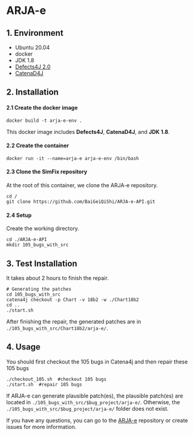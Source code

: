 # ARJA-e

## 1. Environment

- Ubuntu 20.04
- docker
- JDK 1.8
- [Defects4J 2.0](https://github.com/rjust/defects4j)
- [CatenaD4J](https://github.com/universetraveller/CatenaD4J.git)


## 2. Installation

#### 2.1 Create the docker image

```shell
docker build -t arja-e-env .
```

This docker image includes **Defects4J**, **CatenaD4J**, and **JDK 1.8**.

#### 2.2 Create the container

```shell
docker run -it --name=arja-e arja-e-env /bin/bash
```

#### 2.3 Clone the SimFix repository

At the root of this container, we clone the ARJA-e repository.

```shell
cd /
git clone https://github.com/BaiGeiQiShi/ARJA-e-API.git
```

#### 2.4 Setup
Create the working directory.
```shell
cd ./ARJA-e-API
mkdir 105_bugs_with_src
```

## 3. Test Installation
It takes about 2 hours to finish the repair.
```
# Generating the patches
cd 105_bugs_with_src
catena4j checkout -p Chart -v 18b2 -w ./Chart18b2
cd ..
./start.sh
```
After finishing the repair, the generated patches are in `./105_bugs_with_src/Chart18b2/arja-e/`.

## 4. Usage
You should first checkout the 105 bugs in Catena4j and then repair these 105 bugs
```shell
./checkout_105.sh  #checkout 105 bugs
./start.sh  #repair 105 bugs
```
If ARJA-e can generate plausible patch(es), the plausible patch(es) are located in `./105_bugs_with_src/$bug_project/arja-e/`. Otherwise, the `./105_bugs_with_src/$bug_project/arja-e/` folder does not exist.


If you have any questions, you can go to the [ARJA-e](https://github.com/yyxhdy/arja/tree/arja-e) repository or create issues for more information.
